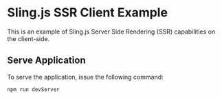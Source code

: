 # Sling.js SSR Client Example

This is an example of Sling.js Server Side Rendering (SSR) capabilities on the client-side.

## Serve Application

To serve the application, issue the following command:

```
npm run devServer
```
